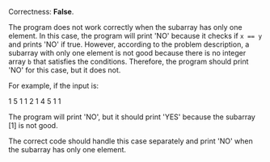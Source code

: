 Correctness: **False**.

The program does not work correctly when the subarray has only one element. In this case, the program will print 'NO' because it checks if `x == y` and prints 'NO' if true. However, according to the problem description, a subarray with only one element is not good because there is no integer array `b` that satisfies the conditions. Therefore, the program should print 'NO' for this case, but it does not.

For example, if the input is:

1
5 1
1 2 1 4 5
1 1

The program will print 'NO', but it should print 'YES' because the subarray [1] is not good.

The correct code should handle this case separately and print 'NO' when the subarray has only one element.